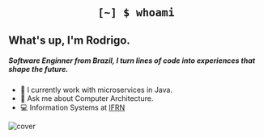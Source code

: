 <h2 align="center" style="font-family: Consolas, monospace;">
    [~] $ whoami
</h2>

## What's up, I'm Rodrigo.
<h5>Software Enginner from Brazil, I turn lines of code into experiences that shape the future.</h5>

- 🔭 I currently work with microservices in Java.
- 💬 Ask me about Computer Architecture.
- 💻 Information Systems at [IFRN](https://portal.ifrn.edu.br/)

<img src="https://user-images.githubusercontent.com/74038190/212284158-e840e285-664b-44d7-b79b-e264b5e54825.gif" alt="cover" />

